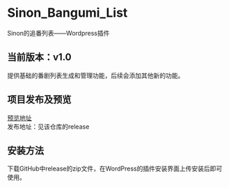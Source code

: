 # Sinon_Bangumi_List
Sinon的追番列表——Wordpress插件

## 当前版本：v1.0
提供基础的番剧列表生成和管理功能，后续会添加其他新的功能。

## 项目发布及预览
[预览地址](https://sinon.top/bangumi)  
发布地址：见该仓库的release  

## 安装方法
下载GitHub中release的zip文件，在WordPress的插件安装界面上传安装后即可使用。
